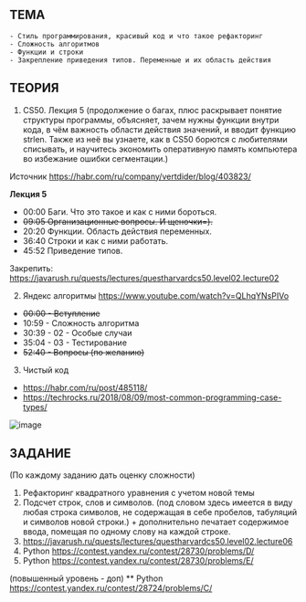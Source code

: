 ## ТЕМА
	- Стиль программирования, красивый код и что такое рефакторинг
	- Сложность алгоритмов 
	- Функции и строки 
	- Закрепление приведения типов. Переменные и их область действия

## ТЕОРИЯ
1) CS50. Лекция 5
(продолжение о багах, плюс раскрывает понятие структуры программы, объясняет, зачем нужны функции внутри кода, в чём важность области действия значений, и вводит функцию strlen. Также из неё вы узнаете, как в CS50 борются с любителями списывать, и научитесь экономить оперативную память компьютера во избежание ошибки сегментации.)

Источник <https://habr.com/ru/company/vertdider/blog/403823/> 

**Лекция 5**
- 00:00 Баги. Что это такое и как с ними бороться.
- ~~09:05 Организационные вопросы. И щеночки=).~~
- 20:20 Функции. Область действия переменных.
- 36:40 Строки и как с ними работать.
- 45:52 Приведение типов.
 
Закрепить: https://javarush.ru/quests/lectures/questharvardcs50.level02.lecture02

2) Яндекс алгоритмы
https://www.youtube.com/watch?v=QLhqYNsPIVo

- ~~00:00 - Вступление~~
- 10:59 - Сложность алгоритма
- 30:39 - 02 - Особые случаи 
- 35:04 - 03 - Тестирование
- ~~52:40 - Вопросы (по желанию)~~

3) Чистый код
- https://habr.com/ru/post/485118/
- https://techrocks.ru/2018/08/09/most-common-programming-case-types/

![image](https://user-images.githubusercontent.com/34689920/153924061-5c9b8d45-2869-46db-8eb9-7a7b0d4d302f.png)


## ЗАДАНИЕ

(По каждому заданию дать оценку сложности)

1) Рефакторинг квадратного уравнения с учетом новой темы
2) Подсчет строк, слов и символов. (под словом здесь имеется в виду любая строка символов, не содержащая в себе пробелов, табуляций и символов новой строки.) + дополнительно печатает содержимое ввода, помещая по одному слову на каждой строке. 
3) https://javarush.ru/quests/lectures/questharvardcs50.level02.lecture06
4) Python https://contest.yandex.ru/contest/28730/problems/D/
5) Python https://contest.yandex.ru/contest/28730/problems/E/

(повышенный уровень - доп) ** Python https://contest.yandex.ru/contest/28724/problems/C/

